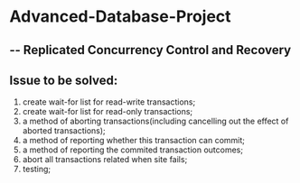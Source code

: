 # Advanced-Database-Project
##  -- Replicated Concurrency Control and Recovery
##  Issue to be solved:
1. create wait-for list for read-write transactions;
2. create wait-for list for read-only transactions;
3. a method of aborting transactions(including cancelling out the effect of aborted transactions);
4. a method of reporting whether this transaction can commit;
5. a method of reporting the commited transaction outcomes;
6. abort all transactions related when site fails;
7. testing;
